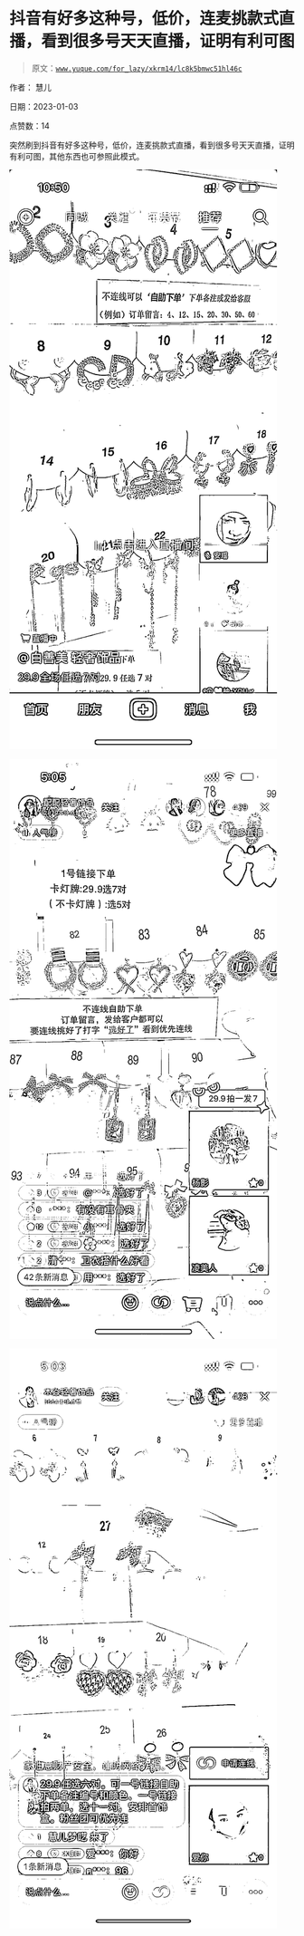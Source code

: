 # 抖音有好多这种号，低价，连麦挑款式直播，看到很多号天天直播，证明有利可图

> 原文：[`www.yuque.com/for_lazy/xkrm14/lc8k5bmwc51hl46c`](https://www.yuque.com/for_lazy/xkrm14/lc8k5bmwc51hl46c)



作者： 慧儿 

日期：2023-01-03 

点赞数：14 

突然刷到抖音有好多这种号，低价，连麦挑款式直播，看到很多号天天直播，证明有利可图，其他东西也可参照此模式。 

![](img/d1b235df39c1073196ad44a4d2a707bc.png) 

![](img/cd03d363e9d7a0d54a7fd6c3f0b7dbbf.png) 

![](img/30f60f4725e3e5a131ca73f11ca8b82b.png) 

